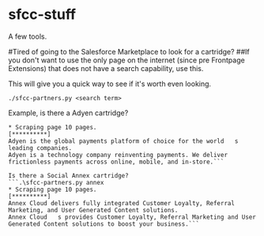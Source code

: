 # sfcc-stuff

A few tools.

#Tired of going to the Salesforce Marketplace to look for a cartridge?
##If you don't want to use the only page on the internet (since pre Frontpage Extensions) that does not have a search capability, use this.

This will give you a quick way to see if it's worth even looking.

```./sfcc-partners.py <search term>```
  
Example, is there a Adyen cartridge?
  
```$ .\sfcc-partners.py adyen
* Scraping page 10 pages.
[**********]
Adyen is the global payments platform of choice for the world   s leading companies.
Adyen is a technology company reinventing payments. We deliver frictionless payments across online, mobile, and in-store.```
  
Is there a Social Annex cartridge?
```.\sfcc-partners.py annex
* Scraping page 10 pages.
[**********]
Annex Cloud delivers fully integrated Customer Loyalty, Referral Marketing, and User Generated Content solutions.
Annex Cloud   s provides Customer Loyalty, Referral Marketing and User Generated Content solutions to boost your business.```

  
